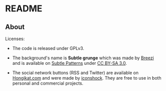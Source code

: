 README
======

About
-----

Licenses:

* The code is released under GPLv3.

* The background's name is **Subtle grunge** which was made by
  [Breezi](http://breezi.com/) and is available on [Subtle
Patterns](http://subtlepatterns.com/subtle-grunge/) under [CC BY-SA
3.0](http://creativecommons.org/licenses/by-sa/3.0/deed.en_US).

* The social network buttons (RSS and Twitter) are available on
  [Hongikat.com](http://www.hongkiat.com/blog/social-network-icon-set/) and
were made by [iconshock](http://www.iconshock.com/). They are free to use in
both personal and commercial projects.
